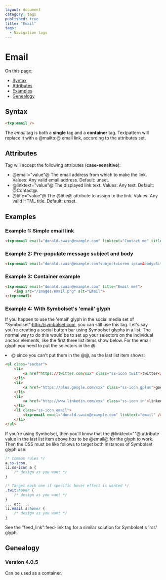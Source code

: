 ```yaml
---
layout: document
category: tags
published: true
title: "Email"
tags:
  - Navigation tags
---
```


# Email

On this page:

* [Syntax](#user-content-syntax)
* [Attributes](#user-content-attributes)
* [Examples](#user-content-examples)
* [Genealogy](#user-content-genealogy)

## Syntax

```html
<txp:email />
```

The *email* tag is both a __single__ tag and a __container__ tag. Textpattern will replace it with a @mailto:@ email link, according to the attributes set.

## Attributes

Tag will accept the following attributes (**case-sensitive**):

* @email="value"@
The email address from which to make the link.
Values: Any valid email address.
Default: unset.
* @linktext="value"@
The displayed link text.
Values: Any text.
Default: @Contact@.
* @title="value"@
The @title@ attribute to assign to the link.
Values: Any valid HTML title.
Default: unset.

## Examples

### Example 1: Simple email link

```html
<txp:email email="donald.swain@example.com" linktext="Contact me" title="Send me an email" />
```

### Example 2: Pre-populate message subject and body

```html
<txp:email email="donald.swain@example.com?subject=Lorem ipsum&body=Sit amet..." />
```

### Example 3: Container example

```html
<txp:email email="donald.swain@example.com" title="Email me!">
    <img src="/images/email.png" alt="Email">
</txp:email>
```

### Example 4: With Symbolset's 'email' glyph

If you happen to use the 'email' glyph in the social media set of "Symbolset":http://symbolset.com, you can still use this tag. Let's say you're creating a social button bar using Symbolset glyphs in a list. The normal way to do this would be to set up your selectors on the individual anchor elements, like the first three list items show below. For the email glyph you need to put the selectors in the @<li>@ since you can't put them in the @<a>@, as the last list item shows:

```html
<ul class="socbar">
    <li>
        <a href"https://twitter.com/xxx" class="ss-icon twit">twitter</a>
    </li>
    <li>
        <a href="https://plus.google.com/xxx" class="ss-icon gplus">googleplus</a>
    </li>
    <li>
        <a href="http://www.linkedin.com/xxx" class="ss-icon in">linkedin</a>
    </li>
    <li class="ss-icon email">
        <txp:email email="donald.swain@example.com" linktext="email" />
    </li>
</ul>
```

If you're using Symbolset, then you'll know that the @linktext=""@ attribute value in the last list item above *has* to be @email@ for the glyph to work. Then the CSS must be like follows to target both instances of Symbolset glyph use:

```css
/* Common rules */
a.ss-icon,
li.ss-icon a {
    /* design as you want */
}

/* Target each one if specific hover effect is wanted */
.twit:hover {
    /* design as you want */
}
... etc ...
li.email a:hover {
    /* design as you want */
}
```

See the "feed_link":feed-link tag for a similar solution for Symbolset's 'rss' glyph.

## Genealogy

### Version 4.0.5

Can be used as a container.
